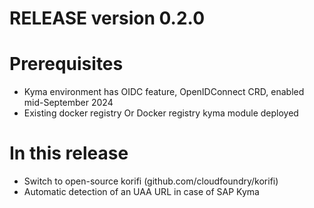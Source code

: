 # RELEASE version 0.2.0

# Prerequisites
* Kyma environment has OIDC feature, OpenIDConnect CRD, enabled mid-September 2024
* Existing docker registry Or Docker registry kyma module deployed

# In this release 
* Switch to open-source korifi (github.com/cloudfoundry/korifi)
* Automatic detection of an UAA URL in case of SAP Kyma
